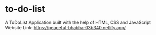 # to-do-list
A ToDoList Application built with the help of HTML, CSS and JavaScript
Website Link: https://peaceful-bhabha-03b340.netlify.app/
